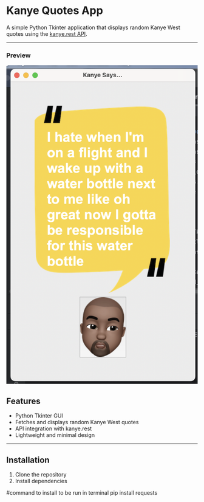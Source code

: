 # Kanye Quotes App 

A simple Python Tkinter application that displays random Kanye West quotes using the [kanye.rest API](https://kanye.rest/).

---
### Preview

![Kanye Quotes App Screenshot](kanye_app_screenshot.png)
## Features

- Python Tkinter GUI  
- Fetches and displays random Kanye West quotes  
- API integration with kanye.rest  
- Lightweight and minimal design  

---

## Installation

1. Clone the repository  
2. Install dependencies 

#command to install to be run in terminal 
pip install requests